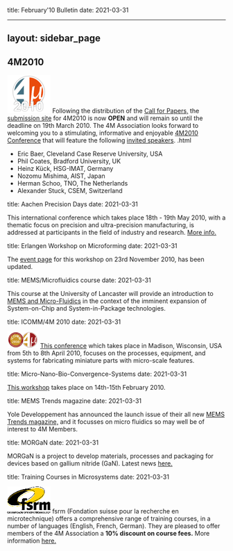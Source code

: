 title: February'10 Bulletin
date: 2021-03-31

<!--break-->
---
layout: sidebar_page
---

## 4M2010


![4M2010](/images/4m-logotight_web.png)
Following the distribution of the [Call for Papers,](/contents/1st-Call-Papers.html) the [submission site](/conference/2010/Submission%20Guidelines.html) for 4M2010 is now **OPEN** and will remain so until the deadline on 19th March 2010. The 4M Association looks forward to welcoming you to a stimulating, informative and enjoyable [4M2010 Conference](/conference/2010.html) that will feature the following [invited speakers](/content/Invited-Speakers.html).  .html

* Eric Baer, Cleveland Case Reserve University, USA  
* Phil Coates, Bradford University, UK  
* Heinz Kück, HSG-IMAT, Germany  
* Nozomu Mishima, AIST, Japan 
* Herman Schoo, TNO, The Netherlands  
* Alexander Stuck, CSEM, Switzerland 

title: Aachen Precision Days
date: 2021-03-31

This international conference which takes place 18th - 19th May 2010, with a thematic focus on precision and ultra-precision manufacturing, is addressed at participants in the field of industry and research. [More info.](/event/2nd-Aachen-Precision-Day.html)  
  
title: Erlangen Workshop on Microforming
date: 2021-03-31

The [event page](/event/Erlangen-workshop-microforming.html) for this workshop on 23rd November 2010, has been updated.  
  
title: MEMS/Microfluidics course
date: 2021-03-31

This course at the University of Lancaster will provide an introduction to [MEMS and Micro-Fluidics](/event/MEMSMicrofluidics-Cours.html) in the context of the imminent expansion of System-on-Chip and System-in-Package technologies.  
 
title: ICOMM/4M 2010
date: 2021-03-31

![ICOMM/4M 2010](/images/icomm_thumb_0.jpg) [This conference](http://www.conferencing.uwex.edu/conferences/ICOMM10/) which takes place in Madison, Wisconsin, USA from 5th to 8th April 2010, focuses on the processes, equipment, and systems for fabricating miniature parts with micro-scale features.  

title: Micro-Nano-Bio-Convergence-Systems
date: 2021-03-31

[This workshop](/event/Micro-Nano-Bio-Convergence-Systems.html)  takes place on 14th-15th February 2010.  
 
title: MEMS Trends magazine
date: 2021-03-31

Yole Developpement has announced the launch issue of their all new [MEMS Trends magazine,](http://www.yole.fr/Download/Mems_Trends1.pdf) and it focusses on micro fluidics so may well be of interest to 4M Members.  
  
title: MORGaN
date: 2021-03-31

MORGaN  is a project to develop materials, processes and packaging for devices based on gallium nitride (GaN). Latest news [here.](/contents/MORGan-Newsletter-No.html)
 
title: Training Courses in Microsystems
date: 2021-03-31

![FSRM](/images/FSRM_LOGO_web.gif)
fsrm (Fondation suisse pour la recherche en microtechnique) offers a comprehensive range of training courses, in a number of languages (English, French, German). They are pleased to offer members of the 4M Association a <b>10% discount on course fees.</b> More information [here.](/contents/fsrm-training-course.html)